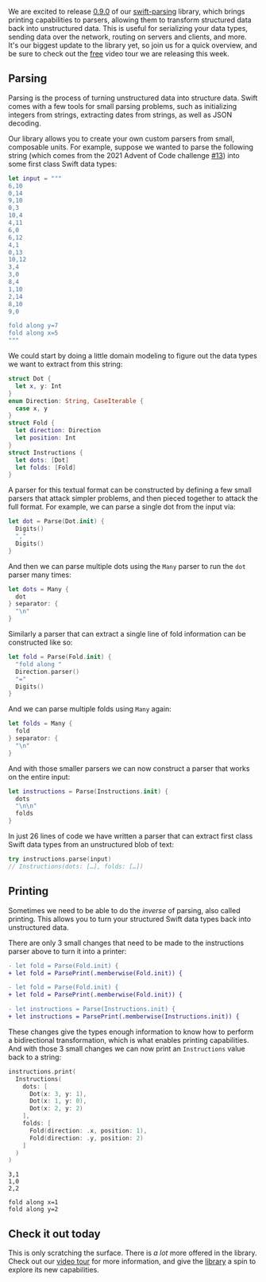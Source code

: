 We are excited to release [0.9.0][0_9_0] of our [swift-parsing][swift-parsing] library, which
brings printing capabilities to parsers, allowing them to transform structured data back into
unstructured data. This is useful for serializing your data types, sending data over the network,
routing on servers and clients, and more. It's our biggest update to the library yet, so join us for
a quick overview, and be sure to check out the [free][episode] video tour we are releasing this
week.

## Parsing

Parsing is the process of turning unstructured data into structure data. Swift comes with a few
tools for small parsing problems, such as initializing integers from strings, extracting dates from
strings, as well as JSON decoding.

Our library allows you to create your own custom parsers from small, composable units. For example,
suppose we wanted to parse the following string (which comes from the 2021 Advent of Code challenge
[#13][aoc13]) into some first class Swift data types:

```swift
let input = """
6,10
0,14
9,10
0,3
10,4
4,11
6,0
6,12
4,1
0,13
10,12
3,4
3,0
8,4
1,10
2,14
8,10
9,0

fold along y=7
fold along x=5
"""
```

We could start by doing a little domain modeling to figure out the data types we want to extract
from this string:

```swift
struct Dot {
  let x, y: Int
}
enum Direction: String, CaseIterable {
  case x, y
}
struct Fold {
  let direction: Direction
  let position: Int
}
struct Instructions {
  let dots: [Dot]
  let folds: [Fold]
}
```

A parser for this textual format can be constructed by defining a few small parsers that attack
simpler problems, and then pieced together to attack the full format. For example, we can parse a
single dot from the input via:

```swift
let dot = Parse(Dot.init) {
  Digits()
  ","
  Digits()
}
```

And then we can parse multiple dots using the `Many` parser to run the `dot` parser many times:

```swift
let dots = Many {
  dot
} separator: {
  "\n"
}
```

Similarly a parser that can extract a single line of fold information can be constructed like so:

```swift
let fold = Parse(Fold.init) {
  "fold along "
  Direction.parser()
  "="
  Digits()
}
```

And we can parse multiple folds using `Many` again:

```swift
let folds = Many {
  fold
} separator: {
  "\n"
}
```

And with those smaller parsers we can now construct a parser that works on the entire input:

```swift
let instructions = Parse(Instructions.init) {
  dots
  "\n\n"
  folds
}
```

In just 26 lines of code we have written a parser that can extract first class Swift data types
from an unstructured blob of text:

```swift
try instructions.parse(input)
// Instructions(dots: […], folds: […])
```

## Printing

Sometimes we need to be able to do the _inverse_ of parsing, also called printing. This allows you
to turn your structured Swift data types back into unstructured data.

There are only 3 small changes that need to be made to the instructions parser above to turn it into
a printer:

```diff
- let fold = Parse(Fold.init) {
+ let fold = ParsePrint(.memberwise(Fold.init)) {

- let fold = Parse(Fold.init) {
+ let fold = ParsePrint(.memberwise(Fold.init)) {

- let instructions = Parse(Instructions.init) {
+ let instructions = ParsePrint(.memberwise(Instructions.init)) {
```

These changes give the types enough information to know how to perform a bidirectional
transformation, which is what enables printing capabilities. And with those 3 small changes we can
now print an `Instructions` value back to a string:

```swift
instructions.print(
  Instructions(
    dots: [
      Dot(x: 3, y: 1),
      Dot(x: 1, y: 0),
      Dot(x: 2, y: 2)
    ],
    folds: [
      Fold(direction: .x, position: 1),
      Fold(direction: .y, position: 2)
    ]
  )
)
```
```
3,1
1,0
2,2

fold along x=1
fold along y=2
```

## Check it out today

This is only scratching the surface. There is _a lot_ more offered in the library. Check out our [video tour][episode] for more information, and give the [library][swift-parsing] a spin to explore its new capabilities.

[aoc13]: https://adventofcode.com/2021/day/13
[episode]: /episodes/ep185-tour-of-parser-printers-introduction
[swift-parsing]: https://github.com/pointfreeco/swift-parsing
[0_9_0]: https://github.com/pointfreeco/swift-parsing/releases/0.9.0
